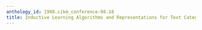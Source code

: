 ```yaml
---
anthology_id: 1998.cikm_conference-98.18
title: Inductive Learning Algorithms and Representations for Text Categorization
---
```

